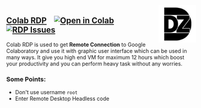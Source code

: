 <img src="512x512.png" align="right" height="100" width="100"/>

## [Colab RDP](Colab%20RDP/Colab%20RDP.ipynb) &nbsp;&nbsp; [![Open in Colab][Colab Badge]][RDP Notebook] [![RDP Issues][RDP Issues]](https://github.com/DIMUTHU-DILZHAN/COLAB-RDP/issues/labels/Colab%20RDP)

Colab RDP is used to get **Remote Connection** to Google Colaboratory and use it with graphic user interface which can be used in many ways. It give you high end VM for maximum 12 hours which boost your productivity and you can perform heavy task without any worries.

### **Some Points:**
 - Don't use username `root`
 - Enter Remote Desktop Headless code

<br />

[Colab Badge]:          https://colab.research.google.com/assets/colab-badge.svg
[License-Badge]:        https://img.shields.io/badge/License-MIT-blue.svg
[RDP Issues]:           https://img.shields.io/github/issues/DIMUTHU-DILZHAN/COLAB-RDP/Colab%20RDP?label=Issues
[RDP Notebook]:         https://colab.research.google.com/github/DIMUTHU-DILZHAN/COLAB-RDP/blob/master/Colab%20RDP/Colab%20RDP.ipynb
